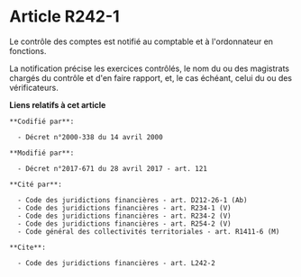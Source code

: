 # Article R242-1

Le contrôle des comptes est notifié au comptable et à l'ordonnateur en fonctions.

La notification précise les exercices contrôlés, le nom du ou des magistrats chargés du contrôle et d'en faire rapport, et,
le cas échéant, celui du ou des vérificateurs.

**Liens relatifs à cet article**

	**Codifié par**:

	  - Décret n°2000-338 du 14 avril 2000

	**Modifié par**:

	  - Décret n°2017-671 du 28 avril 2017 - art. 121

	**Cité par**:

	  - Code des juridictions financières - art. D212-26-1 (Ab)
	  - Code des juridictions financières - art. R234-1 (V)
	  - Code des juridictions financières - art. R234-2 (V)
	  - Code des juridictions financières - art. R254-2 (V)
	  - Code général des collectivités territoriales - art. R1411-6 (M)

	**Cite**:

	  - Code des juridictions financières - art. L242-2
